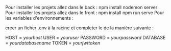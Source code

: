 Pour installer les projets allez dans le back :
npm install
nodemon server
Pour installer les projets allez dans le front :
npm install
npm run serve
Pour les variables d'environnements : 

créer un ficher .env à la racine et completer le de la manière suivante :

HOST = *yourhost*
USER = *youruser*
PASSWORD = *yourpassword*
DATABASE = *yourdatabasename*
TOKEN = *yourjwttoken*
